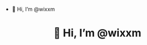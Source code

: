 - 👋 Hi, I’m @wixxm

<div align="center">
<h1 align="center">👋 Hi, I’m @wixxm</h1>

</div>

<!---
wixxm/wixxm is a ✨ special ✨ repository because its `README.md` (this file) appears on your GitHub profile.
You can click the Preview link to take a look at your changes.
--->
